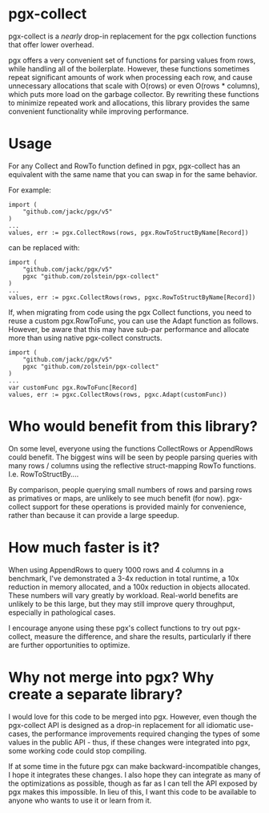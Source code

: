 # pgx-collect

pgx-collect is a _nearly_ drop-in replacement for the pgx collection functions that offer
lower overhead.

pgx offers a very convenient set of functions for parsing values from rows, while handling
all of the boilerplate. However, these functions sometimes repeat significant amounts of
work when processing each row, and cause unnecessary allocations that scale with O(rows) 
or even O(rows * columns), which puts more load on the garbage collector. By rewriting 
these functions to minimize repeated work and allocations, this library provides the same 
convenient functionality while improving performance.

# Usage

For any Collect and RowTo function defined in pgx, pgx-collect has an equivalent with the
same name that you can swap in for the same behavior.

For example:

```golang
import (
    "github.com/jackc/pgx/v5"
)
...
values, err := pgx.CollectRows(rows, pgx.RowToStructByName[Record])
```

can be replaced with:

```golang
import (
    "github.com/jackc/pgx/v5"
    pgxc "github.com/zolstein/pgx-collect"
)
...
values, err := pgxc.CollectRows(rows, pgxc.RowToStructByName[Record])
```

If, when migrating from code using the pgx Collect functions, you need to reuse a custom
pgx.RowToFunc, you can use the Adapt function as follows. However, be aware that this may
have sub-par performance and allocate more than using native pgx-collect constructs.

```golang
import (
    "github.com/jackc/pgx/v5"
    pgxc "github.com/zolstein/pgx-collect"
)
...
var customFunc pgx.RowToFunc[Record]
values, err := pgxc.CollectRows(rows, pgxc.Adapt(customFunc))
```

# Who would benefit from this library?

On some level, everyone using the functions CollectRows or AppendRows could benefit.
The biggest wins will be seen by people parsing queries with many rows / columns 
using the reflective struct-mapping RowTo functions. I.e. RowToStructBy....

By comparison, people querying small numbers of rows and parsing rows as primatives
or maps, are unlikely to see much benefit (for now). pgx-collect support for these
operations is provided mainly for convenience, rather than because it can provide
a large speedup.

# How much faster is it?

When using AppendRows to query 1000 rows and 4 columns in a benchmark, I've demonstrated
a 3-4x reduction in total runtime, a 10x reduction in memory allocated,
and a 100x reduction in objects allocated. These numbers will vary greatly by workload.
Real-world benefits are unlikely to be this large, but they may still improve query
throughput, especially in pathological cases.

I encourage anyone using these pgx's collect functions to try out pgx-collect, measure
the difference, and share the results, particularly if there are further opportunities 
to optimize.

# Why not merge into pgx? Why create a separate library?

I would love for this code to be merged into pgx. However, even though the pgx-collect API
is designed as a drop-in replacement for all idiomatic use-cases, the performance improvements
required changing the types of some values in the public API - thus, if these changes were 
integrated into pgx, some working code could stop compiling.

If at some time in the future pgx can make backward-incompatible changes, I hope it
integrates these changes. I also hope they can integrate as many of the optimizations as
possible, though as far as I can tell the API exposed by pgx makes this impossible. In
lieu of this, I want this code to be available to anyone who wants to use it or learn from
it.
